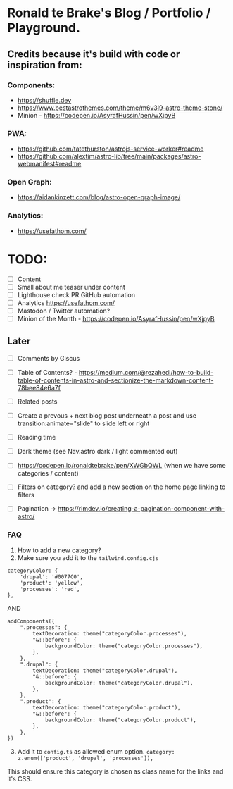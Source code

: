 # Ronald te Brake's Blog / Portfolio / Playground.

## Credits because it's build with code or inspiration from:

### Components:
* https://shuffle.dev
* https://www.bestastrothemes.com/theme/m6v3l9-astro-theme-stone/
* Minion - https://codepen.io/AsyrafHussin/pen/wXjpyB

### PWA:
* https://github.com/tatethurston/astrojs-service-worker#readme
* https://github.com/alextim/astro-lib/tree/main/packages/astro-webmanifest#readme

### Open Graph:
* https://aidankinzett.com/blog/astro-open-graph-image/

### Analytics:
* https://usefathom.com/

# TODO:
- [ ] Content
- [ ] Small about me teaser under content
- [ ] Lighthouse check PR GitHub automation
- [ ] Analytics https://usefathom.com/
- [ ] Mastodon / Twitter automation?
- [ ] Minion of the Month - https://codepen.io/AsyrafHussin/pen/wXjpyB

## Later
- [ ] Comments by Giscus
- [ ] Table of Contents? - https://medium.com/@rezahedi/how-to-build-table-of-contents-in-astro-and-sectionize-the-markdown-content-78bee84e6a7f
- [ ] Related posts
- [ ] Create a prevous + next blog post underneath a post and use transition:animate="slide" to slide left or right
- [ ] Reading time 
- [ ] Dark theme (see Nav.astro dark / light commented out)
- [ ] https://codepen.io/ronaldtebrake/pen/XWGbQWL (when we have some categories / content)
- [ ] Filters on category? and add a new section on the home page linking to filters
- [ ] Pagination -> https://rimdev.io/creating-a-pagination-component-with-astro/


### FAQ
1. How to add a new category?
2. Make sure you add it to the `tailwind.config.cjs`
```
categoryColor: {
    'drupal': '#0077C0',
    'product': 'yellow',
    'processes': 'red',
},
```
AND
```
addComponents({
    ".processes": {
        textDecoration: theme("categoryColor.processes"),
        "&::before": {
            backgroundColor: theme("categoryColor.processes"),
        },
    },
    ".drupal": {
        textDecoration: theme("categoryColor.drupal"),
        "&::before": {
            backgroundColor: theme("categoryColor.drupal"),
        },
    },
    ".product": {
        textDecoration: theme("categoryColor.product"),
        "&::before": {
            backgroundColor: theme("categoryColor.product"),
        },
    },
})
```
3. Add it to `config.ts` as allowed enum option. `category: z.enum(['product', 'drupal', 'processes']),`

This should ensure this category is chosen as class name for the links and it's CSS.